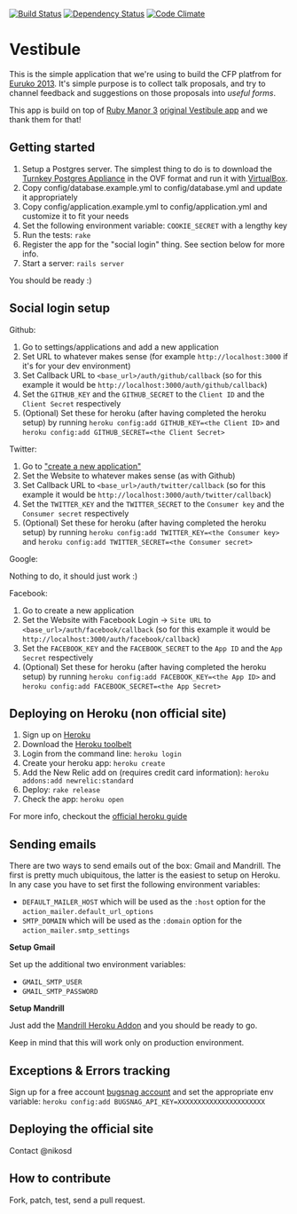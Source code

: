 [![Build Status](https://secure.travis-ci.org/euruko2013/vestibule.png)](http://travis-ci.org/euruko2013/vestibule)
[![Dependency Status](https://gemnasium.com/euruko2013/vestibule.png)](https://gemnasium.com/euruko2013/vestibule)
[![Code Climate](https://codeclimate.com/github/euruko2013/vestibule.png)](https://codeclimate.com/github/euruko2013/vestibule)

Vestibule
=========

This is the simple application that we're using to build the CFP platfrom for [Euruko 2013][]. It's simple purpose is to collect talk proposals, and try to channel feedback and suggestions on those proposals into *useful forms*.

This app is build on top of [Ruby Manor 3][] [original Vestibule app][] and we thank them for that!

Getting started
-----------------

1. Setup a Postgres server. The simplest thing to do is to download the [Turnkey Postgres Appliance][] in the OVF format and run it with [VirtualBox][].
2. Copy config/database.example.yml to config/database.yml and update it appropriately
2. Copy config/application.example.yml to config/application.yml and customize it to fit your needs
3. Set the following environment variable: `COOKIE_SECRET` with a lengthy key
4. Run the tests: `rake`
5. Register the app for the "social login" thing. See section below for more info.
7. Start a server: `rails server`

You should be ready :)

Social login setup
-----------------

Github:

1. Go to settings/applications and add a new application
2. Set URL to whatever makes sense (for example `http://localhost:3000` if it's for your dev environment)
3. Set Callback URL to `<base_url>/auth/github/callback` (so for this example it would be `http://localhost:3000/auth/github/callback`)
4. Set the `GITHUB_KEY` and the `GITHUB_SECRET` to the `Client ID` and the `Client Secret` respectively
5. (Optional) Set these for heroku (after having completed the heroku setup) by running `heroku config:add GITHUB_KEY=<the Client ID>` and `heroku config:add GITHUB_SECRET=<the Client Secret>`

Twitter:

1. Go to ["create a new application"](https://dev.twitter.com/apps/new)
2. Set the Website to whatever makes sense (as with Github)
3. Set Callback URL to `<base_url>/auth/twitter/callback` (so for this example it would be `http://localhost:3000/auth/twitter/callback`)
4. Set the `TWITTER_KEY` and the `TWITTER_SECRET` to the `Consumer key` and the `Consumer secret` respectively
5. (Optional) Set these for heroku (after having completed the heroku setup) by running `heroku config:add TWITTER_KEY=<the Consumer key>` and `heroku config:add TWITTER_SECRET=<the Consumer secret>`

Google:

Nothing to do, it should just work :)

Facebook:

1. Go to create a new application
2. Set the Website with Facebook Login -> `Site URL` to `<base_url>/auth/facebook/callback` (so for this example it would be `http://localhost:3000/auth/facebook/callback`)
4. Set the `FACEBOOK_KEY` and the `FACEBOOK_SECRET` to the `App ID` and the `App Secret` respectively
5. (Optional) Set these for heroku (after having completed the heroku setup) by running `heroku config:add FACEBOOK_KEY=<the App ID>` and `heroku config:add FACEBOOK_SECRET=<the App Secret>`


Deploying on Heroku (non official site)
-----------------

1. Sign up on [Heroku][]
2. Download the [Heroku toolbelt][]
3. Login from the command line: `heroku login`
4. Create your heroku app: `heroku create`
5. Add the New Relic add on (requires credit card information): `heroku addons:add newrelic:standard`
6. Deploy: `rake release`
7. Check the app: `heroku open`

For more info, checkout the [official heroku guide][]

Sending emails
-----------------

There are two ways to send emails out of the box: Gmail and Mandrill. The first is pretty much ubiquitous, the latter is the easiest to setup on Heroku.
In any case you have to set first the following environment variables:

* `DEFAULT_MAILER_HOST` which will be used as the `:host` option for the `action_mailer.default_url_options`
* `SMTP_DOMAIN` which will be used as the `:domain` option for the `action_mailer.smtp_settings`

**Setup Gmail**

Set up the additional two environment variables:

* `GMAIL_SMTP_USER`
* `GMAIL_SMTP_PASSWORD`

**Setup Mandrill**

Just add the [Mandrill Heroku Addon](https://addons.heroku.com/mandrill) and you should be ready to go.

Keep in mind that this will work only on production environment.

Exceptions & Errors tracking
-----------------

Sign up for a free account [bugsnag account](http://bugsnag.com) and set the appropriate env variable: `heroku config:add BUGSNAG_API_KEY=XXXXXXXXXXXXXXXXXXXXXX`

Deploying the official site
-----------------

Contact @nikosd

How to contribute
-----------------

Fork, patch, test, send a pull request.

[Euruko 2013]: http://euruko2013.org/
[Ruby Manor 3]: http://rubymanor.org/3
[original Vestibule app]: https://github.com/rubymanor/vestibule
[Turnkey Postgres Appliance]: http://www.turnkeylinux.org/postgresql
[VirtualBox]: https://www.virtualbox.org/
[Heroku]: http://www.heroku.com/
[Heroku toolbelt]: https://toolbelt.heroku.com/
[official heroku guide]: https://devcenter.heroku.com/articles/rails3